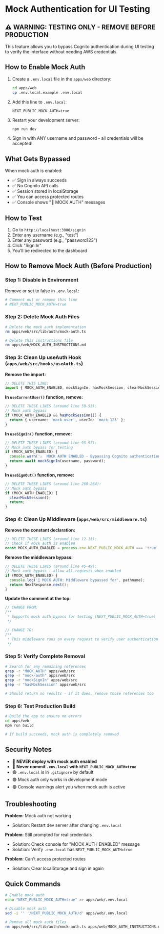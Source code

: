 # Mock Authentication for UI Testing

## ⚠️ WARNING: TESTING ONLY - REMOVE BEFORE PRODUCTION

This feature allows you to bypass Cognito authentication during UI testing to verify the interface without needing AWS credentials.

## How to Enable Mock Auth

1. Create a `.env.local` file in the `apps/web` directory:
   ```bash
   cd apps/web
   cp .env.local.example .env.local
   ```

2. Add this line to `.env.local`:
   ```
   NEXT_PUBLIC_MOCK_AUTH=true
   ```

3. Restart your development server:
   ```bash
   npm run dev
   ```

4. Sign in with ANY username and password - all credentials will be accepted!

## What Gets Bypassed

When mock auth is enabled:
- ✅ Sign in always succeeds
- ✅ No Cognito API calls
- ✅ Session stored in localStorage
- ✅ You can access protected routes
- ✅ Console shows "🔧 MOCK AUTH" messages

## How to Test

1. Go to `http://localhost:3000/signin`
2. Enter any username (e.g., "test")
3. Enter any password (e.g., "password123")
4. Click "Sign In"
5. You'll be redirected to the dashboard

## How to Remove Mock Auth (Before Production)

### Step 1: Disable in Environment
Remove or set to false in `.env.local`:
```bash
# Comment out or remove this line
# NEXT_PUBLIC_MOCK_AUTH=true
```

### Step 2: Delete Mock Auth Files
```bash
# Delete the mock auth implementation
rm apps/web/src/lib/auth/mock-auth.ts

# Delete this instructions file
rm apps/web/MOCK_AUTH_INSTRUCTIONS.md
```

### Step 3: Clean Up useAuth Hook (`apps/web/src/hooks/useAuth.ts`)

**Remove the import:**
```typescript
// DELETE THIS LINE:
import { MOCK_AUTH_ENABLED, mockSignIn, hasMockSession, clearMockSession } from '@/lib/auth/mock-auth';
```

**In `useCurrentUser()` function, remove:**
```typescript
// DELETE THESE LINES (around line 50-53):
// Mock auth bypass
if (MOCK_AUTH_ENABLED && hasMockSession()) {
  return { username: 'mock-user', userId: 'mock-123' };
}
```

**In `useSignIn()` function, remove:**
```typescript
// DELETE THESE LINES (around line 93-97):
// Mock auth bypass for testing
if (MOCK_AUTH_ENABLED) {
  console.warn('⚠️  MOCK AUTH ENABLED - Bypassing Cognito authentication');
  return await mockSignIn(username, password);
}
```

**In `useSignOut()` function, remove:**
```typescript
// DELETE THESE LINES (around line 260-264):
// Mock auth bypass
if (MOCK_AUTH_ENABLED) {
  clearMockSession();
  return;
}
```

### Step 4: Clean Up Middleware (`apps/web/src/middleware.ts`)

**Remove the constant declaration:**
```typescript
// DELETE THESE LINES (around line 12-13):
// Check if mock auth is enabled
const MOCK_AUTH_ENABLED = process.env.NEXT_PUBLIC_MOCK_AUTH === 'true';
```

**Remove the middleware bypass:**
```typescript
// DELETE THESE LINES (around line 45-49):
// Mock auth bypass - allow all requests when enabled
if (MOCK_AUTH_ENABLED) {
  console.log('🔧 MOCK AUTH: Middleware bypassed for', pathname);
  return NextResponse.next();
}
```

**Update the comment at the top:**
```typescript
// CHANGE FROM:
/**
 * Supports mock auth bypass for testing (NEXT_PUBLIC_MOCK_AUTH=true)
 */

// CHANGE TO:
/**
 * This middleware runs on every request to verify user authentication via Cognito.
 */
```

### Step 5: Verify Complete Removal
```bash
# Search for any remaining references
grep -r "MOCK_AUTH" apps/web/src
grep -r "mock-auth" apps/web/src
grep -r "mockSignIn" apps/web/src
grep -r "hasMockSession" apps/web/src

# Should return no results - if it does, remove those references too
```

### Step 6: Test Production Build
```bash
# Build the app to ensure no errors
cd apps/web
npm run build

# If build succeeds, mock auth is completely removed
```

## Security Notes

- 🔴 **NEVER deploy with mock auth enabled**
- 🔴 **Never commit `.env.local` with `NEXT_PUBLIC_MOCK_AUTH=true`**
- 🟢 `.env.local` is in `.gitignore` by default
- 🟢 Mock auth only works in development mode
- 🟢 Console warnings alert you when mock auth is active

## Troubleshooting

**Problem**: Mock auth not working
- Solution: Restart dev server after changing `.env.local`

**Problem**: Still prompted for real credentials
- Solution: Check console for "MOCK AUTH ENABLED" message
- Solution: Verify `.env.local` has `NEXT_PUBLIC_MOCK_AUTH=true`

**Problem**: Can't access protected routes
- Solution: Clear localStorage and sign in again

## Quick Commands

```bash
# Enable mock auth
echo "NEXT_PUBLIC_MOCK_AUTH=true" >> apps/web/.env.local

# Disable mock auth  
sed -i '' '/NEXT_PUBLIC_MOCK_AUTH/d' apps/web/.env.local

# Remove all mock auth files
rm apps/web/src/lib/auth/mock-auth.ts apps/web/MOCK_AUTH_INSTRUCTIONS.md